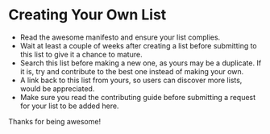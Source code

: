 # Creating Your Own List

- Read the awesome manifesto and ensure your list complies.
- Wait at least a couple of weeks after creating a list before submitting to this list to give it a chance to mature.
- Search this list before making a new one, as yours may be a duplicate. If it is, try and contribute to the best one instead of making your own.
- A link back to this list from yours, so users can discover more lists, would be appreciated.
- Make sure you read the contributing guide before submitting a request for your list to be added here.

Thanks for being awesome!
